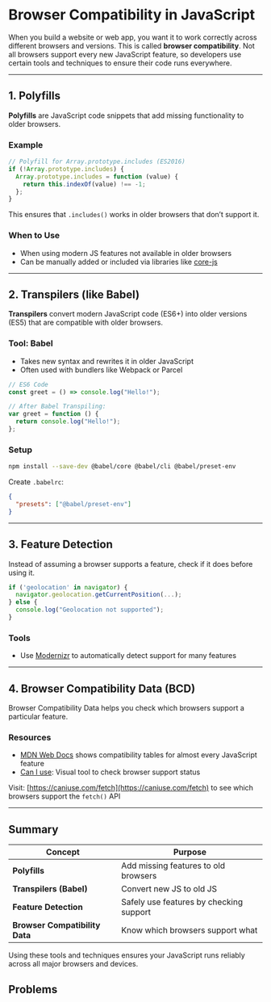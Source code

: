 # Browser Compatibility in JavaScript

When you build a website or web app, you want it to work correctly across different browsers and versions. This is called **browser compatibility**. Not all browsers support every new JavaScript feature, so developers use certain tools and techniques to ensure their code runs everywhere.

---

## 1. Polyfills

**Polyfills** are JavaScript code snippets that add missing functionality to older browsers.

### Example

```js
// Polyfill for Array.prototype.includes (ES2016)
if (!Array.prototype.includes) {
  Array.prototype.includes = function (value) {
    return this.indexOf(value) !== -1;
  };
}
```

This ensures that `.includes()` works in older browsers that don’t support it.

### When to Use

* When using modern JS features not available in older browsers
* Can be manually added or included via libraries like [core-js](https://github.com/zloirock/core-js)

---

## 2. Transpilers (like Babel)

**Transpilers** convert modern JavaScript code (ES6+) into older versions (ES5) that are compatible with older browsers.

### Tool: **Babel**

* Takes new syntax and rewrites it in older JavaScript
* Often used with bundlers like Webpack or Parcel

```js
// ES6 Code
const greet = () => console.log("Hello!");

// After Babel Transpiling:
var greet = function () {
  return console.log("Hello!");
};
```

### Setup

```bash
npm install --save-dev @babel/core @babel/cli @babel/preset-env
```

Create `.babelrc`:

```json
{
  "presets": ["@babel/preset-env"]
}
```

---

## 3. Feature Detection

Instead of assuming a browser supports a feature, check if it does before using it.

```js
if ('geolocation' in navigator) {
  navigator.geolocation.getCurrentPosition(...);
} else {
  console.log("Geolocation not supported");
}
```

### Tools

* Use [Modernizr](https://modernizr.com/) to automatically detect support for many features

---

## 4. Browser Compatibility Data (BCD)

Browser Compatibility Data helps you check which browsers support a particular feature.

### Resources

* [MDN Web Docs](https://developer.mozilla.org/en-US/) shows compatibility tables for almost every JavaScript feature
* [Can I use](https://caniuse.com/): Visual tool to check browser support status

Visit: [https://caniuse.com/fetch](https://caniuse.com/fetch) to see which browsers support the `fetch()` API

---

## Summary

| Concept                        | Purpose                                 |
| ------------------------------ | --------------------------------------- |
| **Polyfills**                  | Add missing features to old browsers    |
| **Transpilers (Babel)**        | Convert new JS to old JS                |
| **Feature Detection**          | Safely use features by checking support |
| **Browser Compatibility Data** | Know which browsers support what        |

Using these tools and techniques ensures your JavaScript runs reliably across all major browsers and devices.

## Problems
